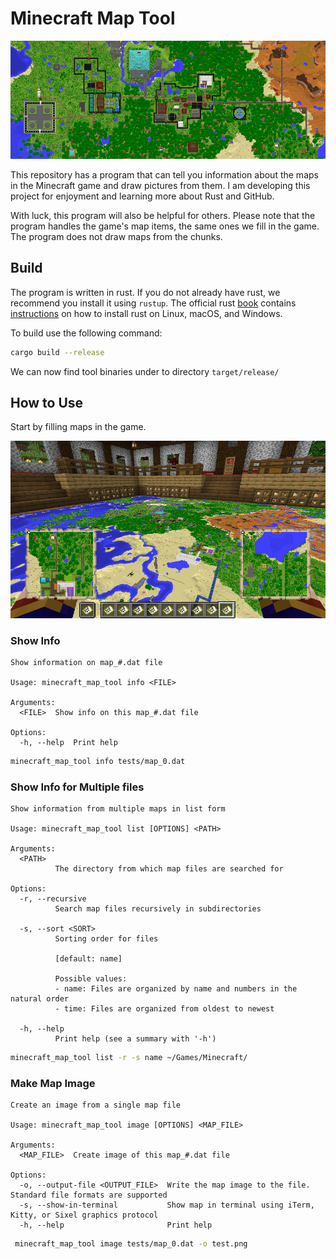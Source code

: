 # Minecraft Map Tool

![Map image](docs/title.png "A map made with the example command")

This repository has a program that can tell you information about the maps in the Minecraft game and draw pictures from them. I am developing this project for enjoyment and learning more about Rust and GitHub.

With luck, this program will also be helpful for others. Please note that the program handles the game's map items, the same ones we fill in the game. The program does not draw maps from the chunks.

## Build

The program is written in rust. If you do not already have rust, we recommend you install it using `rustup`. The official rust [book](https://doc.rust-lang.org/book/) contains [instructions](https://doc.rust-lang.org/book/ch01-01-installation.html) on how to install rust on Linux, macOS, and Windows.

To build use the following command:

```bash
cargo build --release
```

We can now find tool binaries under to directory `target/release/`

## How to Use

Start by filling maps in the game.

![A Minecraft player holding a large number of maps](docs/maps.png "Maps, lots of maps")

### Show Info

```
Show information on map_#.dat file

Usage: minecraft_map_tool info <FILE>

Arguments:
  <FILE>  Show info on this map_#.dat file

Options:
  -h, --help  Print help
```

```bash
minecraft_map_tool info tests/map_0.dat
```

### Show Info for Multiple files

```
Show information from multiple maps in list form

Usage: minecraft_map_tool list [OPTIONS] <PATH>

Arguments:
  <PATH>
          The directory from which map files are searched for

Options:
  -r, --recursive
          Search map files recursively in subdirectories

  -s, --sort <SORT>
          Sorting order for files
          
          [default: name]

          Possible values:
          - name: Files are organized by name and numbers in the natural order
          - time: Files are organized from oldest to newest

  -h, --help
          Print help (see a summary with '-h')
```

```bash
minecraft_map_tool list -r -s name ~/Games/Minecraft/
```

### Make Map Image

```
Create an image from a single map file

Usage: minecraft_map_tool image [OPTIONS] <MAP_FILE>

Arguments:
  <MAP_FILE>  Create image of this map_#.dat file

Options:
  -o, --output-file <OUTPUT_FILE>  Write the map image to the file. Standard file formats are supported
  -s, --show-in-terminal           Show map in terminal using iTerm, Kitty, or Sixel graphics protocol
  -h, --help                       Print help
```

```bash
 minecraft_map_tool image tests/map_0.dat -o test.png
```

